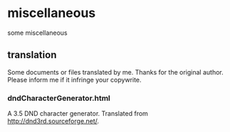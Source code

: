 # miscellaneous
some miscellaneous
## translation
Some documents or files translated by me. Thanks for the original author. Please inform me if it infringe your copywrite.
### dndCharacterGenerator.html
A 3.5 DND character generator. Translated from http://dnd3rd.sourceforge.net/.

